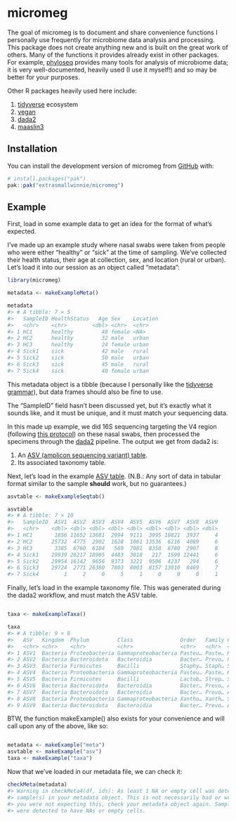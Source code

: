 
<!-- README.md is generated from README.Rmd. Please edit that file -->

# micromeg

<!-- badges: start -->

<!-- badges: end -->

The goal of micromeg is to document and share convenience functions I
personally use frequently for microbiome data analysis and processing.
This package does not create anything new and is built on the great work
of others. Many of the functions it provides already exist in other
packages. For example,
[phyloseq](https://bioconductor.org/packages/release/bioc/html/phyloseq.html)
provides many tools for analysis of microbiome data; it is very
well-documented, heavily used (I use it myself!) and so may be better
for your purposes.

Other R packages heavily used here include:  
1. [tidyverse](https://tidyverse.tidyverse.org) ecosystem  
2. [vegan](https://cran.r-project.org/web/packages/vegan/index.html)  
3. [dada2](https://benjjneb.github.io/dada2/)  
4. [maaslin3](https://huttenhower.sph.harvard.edu/maaslin3/)

## Installation

You can install the development version of micromeg from
[GitHub](https://github.com/extrasmallwinnie/micromeg/) with:

``` r
# install.packages("pak")
pak::pak("extrasmallwinnie/micromeg")
```

## Example

First, load in some example data to get an idea for the format of what’s
expected.

I’ve made up an example study where nasal swabs were taken from people
who were either “healthy” or “sick” at the time of sampling. We’ve
collected their health status, their age at collection, sex, and
location (rural or urban). Let’s load it into our session as an object
called “metadata”:

``` r
library(micromeg)

metadata <- makeExampleMeta()

metadata
#> # A tibble: 7 × 5
#>   SampleID HealthStatus   Age Sex    Location
#>   <chr>    <chr>        <dbl> <chr>  <chr>   
#> 1 HC1      healthy         48 female <NA>    
#> 2 HC2      healthy         32 male   urban   
#> 3 HC3      healthy         24 female urban   
#> 4 Sick1    sick            42 male   rural   
#> 5 Sick2    sick            50 male   urban   
#> 6 Sick3    sick            45 male   rural   
#> 7 Sick4    sick            40 female urban
```

This metadata object is a tibble (because I personally like the
[tidyverse grammar](https://www.tmwr.org/tidyverse)), but data frames
should also be fine to use.

The “SampleID” field hasn’t been discussed yet, but it’s exactly what it
sounds like, and it must be unique, and it must match your sequencing
data.

In this made up example, we did 16S sequencing targeting the V4 region
(following [this
protocol](https://journals.asm.org/doi/10.1128/aem.01043-13)) on these
nasal swabs, then processed the specimens through the
[dada2](https://benjjneb.github.io/dada2/) pipeline. The output we get
from dada2 is:

1.  An [ASV (amplicon sequencing variant)
    table](https://benjjneb.github.io/dada2/).  
2.  Its associated taxonomy table.

Next, let’s load in the example [ASV
table](https://benjjneb.github.io/dada2/). (N.B.: Any sort of data in
tabular format similar to the sample **should** work, but no
guarantees.)

``` r
asvtable <- makeExampleSeqtab()

asvtable
#> # A tibble: 7 × 10
#>   SampleID  ASV1  ASV2  ASV3  ASV4  ASV5  ASV6  ASV7  ASV8  ASV9
#>   <chr>    <dbl> <dbl> <dbl> <dbl> <dbl> <dbl> <dbl> <dbl> <dbl>
#> 1 HC1       1856 11652 13681  2994  9111  3995 10821  3937     4
#> 2 HC2      25732  4775  2902  1628  1061 13536  6216  4089     6
#> 3 HC3       3385  6760  6184   569  7081  8358  8780  2907     8
#> 4 Sick1    29939 26217 18965  4483  3018   217  1599 12441     6
#> 5 Sick2    29954 16142  9656  9373  3221  9506  4237   294     6
#> 6 Sick3    29724  2771 26380  7803  8003  8157 13010  8469     7
#> 7 Sick4        1     2     0     5     1     0     0     0     1
```

Finally, let’s load in the example taxonomy file. This was generated
during the dada2 workflow, and must match the ASV table.

``` r

taxa <- makeExampleTaxa()

taxa
#> # A tibble: 9 × 8
#>   ASV   Kingdom  Phylum         Class               Order   Family Genus Species
#>   <chr> <chr>    <chr>          <chr>               <chr>   <chr>  <chr> <chr>  
#> 1 ASV1  Bacteria Proteobacteria Gammaproteobacteria Pasteu… Paste… Haem… <NA>   
#> 2 ASV2  Bacteria Bacteroidota   Bacteroidia         Bacter… Prevo… Prev… melani…
#> 3 ASV3  Bacteria Firmicutes     Bacilli             Staphy… Staph… Stap… <NA>   
#> 4 ASV4  Bacteria Proteobacteria Gammaproteobacteria Pasteu… Paste… Haem… <NA>   
#> 5 ASV5  Bacteria Firmicutes     Bacilli             Lactob… Strep… Stre… <NA>   
#> 6 ASV6  Bacteria Bacteroidota   Bacteroidia         Bacter… Prevo… Allo… rava   
#> 7 ASV7  Bacteria Bacteroidota   Bacteroidia         Bacter… Prevo… Allo… <NA>   
#> 8 ASV8  Bacteria Proteobacteria Gammaproteobacteria Xantho… Xanth… Sten… <NA>   
#> 9 ASV9  Bacteria Bacteroidota   Bacteroidia         Bacter… Prevo… Allo… <NA>
```

BTW, the function makeExample() also exists for your convenience and
will call upon any of the above, like so:

``` r

metadata <- makeExample("meta")
asvtable <- makeExample("asv")
taxa <- makeExample("taxa")
```

Now that we’ve loaded in our metadata file, we can check it:

``` r
checkMeta(metadata)
#> Warning in checkMeta4(df, ids): As least 1 NA or empty cell was detected in 1
#> sample(s) in your metadata object. This is not necessarily bad or wrong, but if
#> you were not expecting this, check your metadata object again. Sample(s) HC1
#> were detected to have NAs or empty cells.
```
